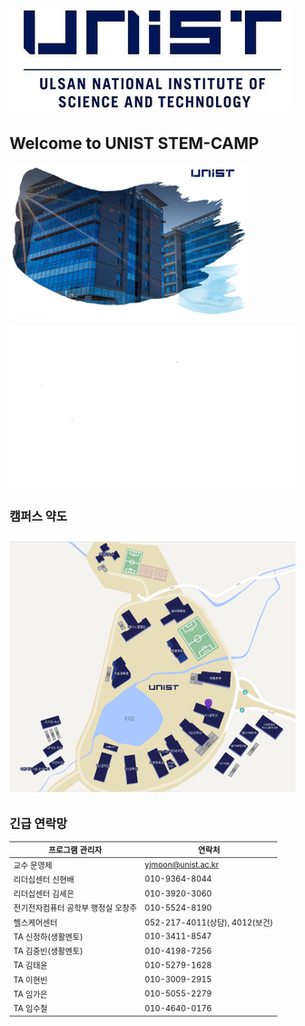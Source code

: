 ![unist_banner](img/unist_banner.jpg)

# Welcome to UNIST STEM-CAMP

![unist_image_4](img/unist_image_4.png)

![blank](img/blank.png)

## 캠퍼스 약도

![unist_campus_map](img/unist_campus_map.png)

## 긴급 연락망

| 프로그램 관리자 | 연락처 |
|----------------|-------|
| 교수 문영제 | yjmoon@unist.ac.kr |
| 리더십센터 신현배 | 010-9364-8044 |
| 리더십센터 김세은 | 010-3920-3060 |
| 전기전자컴퓨터 공학부 행정실 오창주 | 010-5524-8190 |
| 헬스케어센터 |  052-217-4011(상담), 4012(보건) |
| TA 신정하(생활멘토) | 010-3411-8547 |
| TA 김중빈(생활멘토) | 010-4198-7256 |
| TA 김태윤 | 010-5279-1628 |
| TA 이현빈 | 010-3009-2915 |
| TA 임가은 | 010-5055-2279 |
| TA 임수철 | 010-4640-0176 |
